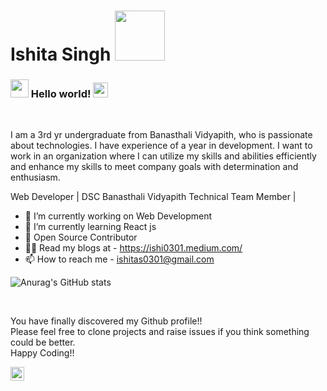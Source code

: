 # Ishita Singh <img src="https://github.com/TheDudeThatCode/TheDudeThatCode/blob/master/Assets/Developer.gif" width="80px">

### <img src="https://github.com/TheDudeThatCode/TheDudeThatCode/blob/master/Assets/Hi.gif" width="29px"> Hello world!&nbsp;<img src="https://github.com/TheDudeThatCode/TheDudeThatCode/blob/master/Assets/Earth.gif" width="24px">

<br />

I am a 3rd yr undergraduate from Banasthali Vidyapith, who is passionate about technologies. I have experience of a year in development. I want to work in an organization where I can utilize my skills and abilities efficiently and enhance my skills to meet company goals with determination and enthusiasm.
<br/>

Web Developer | DSC Banasthali Vidyapith Technical Team Member | 
<!--
**ishi0301/ishi0301** is a ✨ _special_ ✨ repository because its `README.md` (this file) appears on your GitHub profile.

Here are some ideas to get you started:-->

- 🔭 I’m currently working on Web Development
- 🌱 I’m currently learning React js
- 👯 Open Source Contributor 
- 🤷‍♂️ Read my blogs at - https://ishi0301.medium.com/
- 📫 How to reach me -  ishitas0301@gmail.com




![Anurag's GitHub stats](https://github-readme-stats.vercel.app/api?username=ishi0301&show_icons=true&theme=tokyonight)

<br/>

You have finally discovered my Github profile!!
<br/>
Please feel free to clone projects and raise issues if you think something could be better.
<br/>
Happy Coding!!
<br/>


<a href="https://www.linkedin.com/in/ishitas0301/">
  <img align="left" alt="Ishita's LinkdeIN" width="22px" src="https://cdn.jsdelivr.net/npm/simple-icons@v3/icons/linkedin.svg" />
</a>
